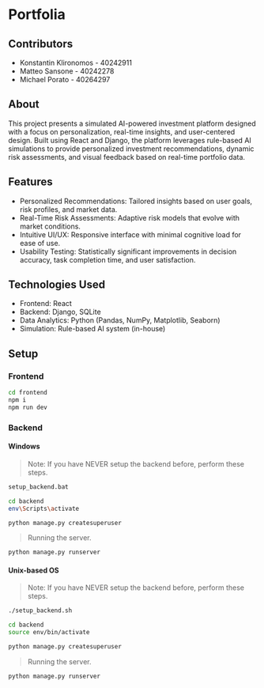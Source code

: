# Portfolia

## Contributors

- Konstantin Klironomos - 40242911
- Matteo Sansone - 40242278
- Michael Porato - 40264297

## About

This project presents a simulated AI-powered investment platform designed with a focus on personalization, real-time insights, and user-centered design. Built using React and Django, the platform leverages rule-based AI simulations to provide personalized investment recommendations, dynamic risk assessments, and visual feedback based on real-time portfolio data.

## Features
- Personalized Recommendations: Tailored insights based on user goals, risk profiles, and market data.
- Real-Time Risk Assessments: Adaptive risk models that evolve with market conditions.
- Intuitive UI/UX: Responsive interface with minimal cognitive load for ease of use.
- Usability Testing: Statistically significant improvements in decision accuracy, task completion time, and user satisfaction.

## Technologies Used
- Frontend: React
- Backend: Django, SQLite
- Data Analytics: Python (Pandas, NumPy, Matplotlib, Seaborn)
- Simulation: Rule-based AI system (in-house)

## Setup

### Frontend

```sh
cd frontend
npm i
npm run dev
```

### Backend

#### Windows

> Note: If you have NEVER setup the backend before, perform these steps. 

```sh
setup_backend.bat

cd backend
env\Scripts\activate

python manage.py createsuperuser
```

> Running the server.

```sh
python manage.py runserver
```

#### Unix-based OS
> Note: If you have NEVER setup the backend before, perform these steps. 

```sh
./setup_backend.sh

cd backend
source env/bin/activate

python manage.py createsuperuser
```

> Running the server.

```sh
python manage.py runserver
```